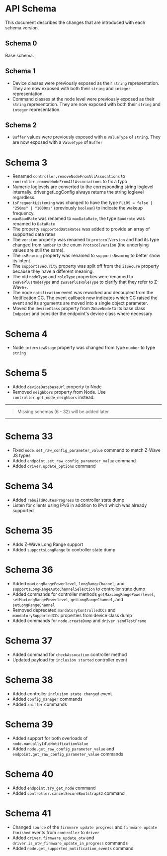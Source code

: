# API Schema

This document describes the changes that are introduced with each schema version.

## Schema 0

Base schema.

## Schema 1

- Device classes were previously exposed as their `string` representation. They are now exposed with both their `string` and `integer` representation.
- Command classes at the node level were previously exposed as their `string` representation. They are now exposed with both their `string` and `integer` representation.

## Schema 2

- `Buffer` values were previously exposed with a `ValueType` of `string`. They are now exposed with a `ValueType` of `Buffer`

# Schema 3

- Renamed `controller.removeNodeFromAllAssocations` to `controller.removeNodeFromAllAssociations` to fix a typo
- Numeric loglevels are converted to the corresponding string loglevel internally. driver.getLogConfig always returns the string loglevel regardless.
- `isFrequentListening` was changed to have the type `FLiRS = false | "250ms" | "1000ms"` (previously `boolean`) to indicate the wakeup frequency.
- `maxBaudRate` was renamed to `maxDataRate`, the type `Baudrate` was renamed to `DataRate`
- The property `supportedDataRates` was added to provide an array of supported data rates
- The `version` property was renamed to `protocolVersion` and had its type changed from `number` to the enum `ProtocolVersion` (the underlying values are still the same).
- The `isBeaming` property was renamed to `supportsBeaming` to better show its intent.
- The `supportsSecurity` property was split off from the `isSecure` property because they have a different meaning.
- The old `nodeType` and `roleType` properties were renamed to `zwavePlusNodeType` and `zwavePlusRoleType` to clarify that they refer to Z-Wave+.
- The node `notification` event was reworked and decoupled from the Notification CC. The event callback now indicates which CC raised the event and its arguments are moved into a single object parameter.
- Moved the `deviceClass` property from `ZWaveNode` to its base class `Endpoint` and consider the endpoint's device class where necessary

# Schema 4

- Node `interviewStage` property was changed from type `number` to type `string`

# Schema 5

- Added `deviceDatabaseUrl` property to Node
- Removed `neighbors` property from Node. Use `controller.get_node_neighbors` instead.

---

> Missing schemas (6 - 32) will be added later

---

# Schema 33

- Fixed `node.set_raw_config_parameter_value` command to match Z-Wave JS types
- Added `endpoint.set_raw_config_parameter_value` command
- Added `driver.update_options` command

# Schema 34

- Added `rebuildRoutesProgress` to controller state dump
- Listen for clients using IPv6 in addition to IPv4 which was already supported

# Schema 35

- Adds Z-Wave Long Range support
- Added `supportsLongRange` to controller state dump

# Schema 36

- Added `maxLongRangePowerlevel`, `longRangeChannel`, and `supportsLongRangeAutoChannelSelection` to controller state dump
- Added commands for controller methods `getMaxLongRangePowerlevel`, `setMaxLongRangePowerlevel`, `getLongRangeChannel`, and `setLongRangeChannel`
- Removed deprecated `mandatoryControlledCCs` and `mandatorySupportedCCs` properties from device class dump
- Added commands for `node.createDump` and `driver.sendTestFrame`

# Schema 37

- Added command for `checkAssocation` controller method
- Updated payload for `inclusion started` controller event

# Schema 38

- Added controller `inclusion state changed` event
- Added `config_manager` commands
- Added `zniffer` commands

# Schema 39

- Added support for both overloads of `node.manuallyIdleNotificationValue`
- Added `node.get_raw_config_parameter_value` and `endpoint.get_raw_config_parameter_value` commands

# Schema 40

- Added `endpoint.try_get_node` command
- Added `controller.cancelSecureBootstrapS2` command

# Schema 41

- Changed `source` of the `firmware update progress` and `firmware update finished` events from `controller` to `driver`
- Added `driver.firmware_update_otw` and `driver.is_otw_firmware_update_in_progress` commands
- Added `node.get_supported_notification_events` command
